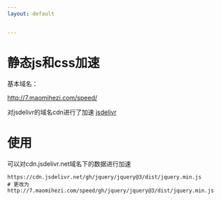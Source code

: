 ```yaml
---
layout: default


---
```

<!--https://github.com/napoler/Tindex/blob/master/index.md-->


# 静态js和css加速

基本域名：

http://7.maomihezi.com/speed/

对jsdelivr的域名cdn进行了加速
[jsdelivr](https://www.jsdelivr.com/?docs=gh)

# 使用
可以对cdn.jsdelivr.net域名下的数据进行加速
```
https://cdn.jsdelivr.net/gh/jquery/jquery@3/dist/jquery.min.js
# 更改为
http://7.maomihezi.com/speed/gh/jquery/jquery@3/dist/jquery.min.js
```



